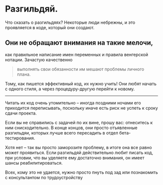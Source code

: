 # Разгильдяй.

Что сказать о разгильдяях? 
Некоторые люди небрежны, и это проявляется в коде,
который они создают.

## Они не обращают внимания на такие мелочи,
как правильное написание имен переменных и правила венгерской нотации.
Зачастую качественно
> выполнять свои обязанности им мешают проблемы личного плана.

Тому, как пишется эффективный код, их нужно учить!
Они любят начать с одного стиля, а через процедуру-другую перейти к новому.
***
Читать их код очень утомительно – иногда поздними ночами его приходится переписывать,
поскольку иначе есть риск не успеть к сроку сдачи проекта.

Если вы не справились с задачей по их вине, прошу вас:
отнеситесь к ним снисходительно.
В конце концов, они просто отъявленные разгильдяи,
которых лучше всего пересадить в отдел бета-тестирования.

Хотя нет – так вы просто заморозите проблему, в итоге она все равно может проявиться.
Если разгильдяй действительно любит писать код, при условии,
что вы уделяете ему достаточно внимания, он имеет шансы реабилитироваться.

Всех, кому это не удается, нужно просто пнуть под зад
или познакомить с консультантом по трудоустройству
